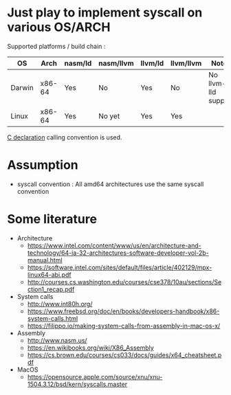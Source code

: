 <!-- vim:set ts=4 sw=4 tw=100 et: -->

# Just play to implement syscall on various OS/ARCH

Supported platforms / build chain :

   OS  |  Arch  | nasm/ld | nasm/llvm | llvm/ld | llvm/llvm | Notes
-------|--------|---------|-----------|---------|-----------|-------
Darwin | x86-64 |   Yes   |     No    |   Yes   |     No    | No llvm-lld support
Linux  | x86-64 |   Yes   |   No yet  |   Yes   |    Yes    |

[C declaration](https://en.wikipedia.org/wiki/X86_calling_conventions#cdecl) calling convention is
used.

# Assumption
- syscall convention : All amd64 architectures use the same syscall convention

# Some literature
- Architecture
    - https://www.intel.com/content/www/us/en/architecture-and-technology/64-ia-32-architectures-software-developer-vol-2b-manual.html
    - https://software.intel.com/sites/default/files/article/402129/mpx-linux64-abi.pdf
    - http://courses.cs.washington.edu/courses/cse378/10au/sections/Section1_recap.pdf
- System calls
    - http://www.int80h.org/
    - https://www.freebsd.org/doc/en/books/developers-handbook/x86-system-calls.html
    - https://filippo.io/making-system-calls-from-assembly-in-mac-os-x/
- Assembly
    - http://www.nasm.us/
	- https://en.wikibooks.org/wiki/X86_Assembly
	- https://cs.brown.edu/courses/cs033/docs/guides/x64_cheatsheet.pdf
- MacOS
    - https://opensource.apple.com/source/xnu/xnu-1504.3.12/bsd/kern/syscalls.master
